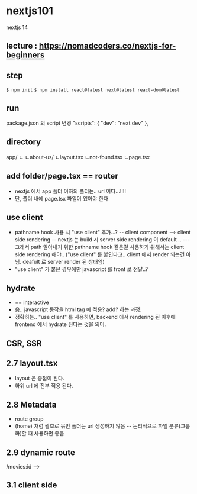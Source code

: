 # nextjs101
nextjs 14

## lecture : https://nomadcoders.co/nextjs-for-beginners

## step
`$ npm init`
`$ npm install react@latest next@latest react-dom@latest`

## run
package.json 의 script 변경
  "scripts": {
    "dev": "next dev"
  },

## directory
app/
ㄴ
ㄴabout-us/
ㄴlayout.tsx
ㄴnot-found.tsx
ㄴpage.tsx

## add folder/page.tsx == router
- nextjs 에서 app 폴더 이하의 폴더는.. url 이다...!!!!
- 단, 폴더 내에 page.tsx 파일이 있어야 한다

## use client
- pathname hook 사용 시 "use client" 추가...?
-- client component --> client side rendering
-- nextjs 는 build 시 server side rendering 이 default ..
--- 그래서 path 알아내기 위한 pathname hook 같은걸 사용하기 위해서는 client side rendering 해야.. ("use client" 를 붙인다고.. client 에서 render 되는건 아님. deafult 로 server render 된 상태임)
- "use client" 가 붙은 경우에만 javascript 를 front 로 전달..?

## hydrate
- == interactive
- 음.. javascript 동작을 html tag 에 적용? add? 하는 과정.
- 정확히는.. "use client" 를 사용하면, backend 에서 rendering 된 이후에 frontend 에서 hydrate 된다는 것을 의미.

## CSR, SSR


## 2.7 layout.tsx
- layout 은 중첩이 된다.
- 하위 url 에 전부 적용 된다.

## 2.8 Metadata
- route group
- (home) 처럼 괄호로 묶인 폴더는 url 생성하지 않음
-- 논리적으로 파일 분류(그룹화)할 때 사용하면 좋음

## 2.9 dynamic route
/movies:id --> <Movies/>


## 3.1 client side